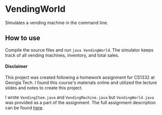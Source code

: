 # VendingWorld

Simulates a vending machine in the command line.

## How to use
Compile the source files and run `java VendingWorld`. The simulator keeps track of all vending machines, inventory, and total sales. 

#### Disclaimer

This project was created following a homework assignment for CS1332 at Georgia Tech. I found this course's materials online and utilized the lecture slides and notes to create this project. 

I wrote `VendingItem.java` and `VendingMachine.java` but `VendingWorld.java` was provided as a part of the assignment. The full assignment description can be found [here](https://cs1331.gitlab.io/fall2018/hw3/hw3-vending-machine.html).
